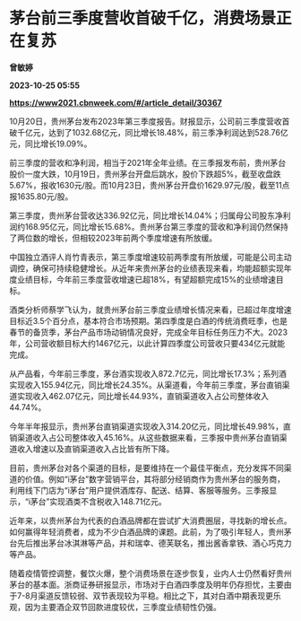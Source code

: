 # 茅台前三季度营收首破千亿，消费场景正在复苏
**曾敏婷**

**2023-10-25 05:55**

**https://www2021.cbnweek.com/#/article_detail/30367**

10月20日，贵州茅台发布2023年第三季度报告。财报显示，公司前三季度营收首破千亿元，达到了1032.68亿元，同比增长18.48%，前三季净利润达到528.76亿元，同比增长19.09%。

前三季度的营收和净利润，相当于2021年全年业绩。在三季报发布前，贵州茅台股价一度大跌，10月19日，贵州茅台开盘后跳水，股价下跌超5%，截至收盘跌5.67%，报收1630元/股。而10月23日，贵州茅台开盘价1629.97元/股，截至11点报1635.80元/股。

第三季度，贵州茅台营收达336.92亿元，同比增长14.04%；归属母公司股东净利润约168.95亿元，同比增长15.68%。贵州茅台第三季度的营收和净利润仍然保持了两位数的增长，但相较2023年前两个季度增速有所放缓。

中国独立酒评人肖竹青表示，第三季度增速较前两季度有所放缓，可能是公司主动调控，确保可持续稳健增长。从近年来贵州茅台的业绩表现来看，均能超额实现年度业绩目标，今年前三季度营收增速已超18%，有望超额完成15%的业绩增速目标。

酒类分析师蔡学飞认为，就贵州茅台前三季度业绩增长情况来看，已超过年度增速目标近3.5个百分点，基本符合市场预期。第四季度是白酒的传统消费旺季，也是春节的备货季，茅台产品市场动销情况良好，完成全年目标任务压力不大。2023年，公司营收额目标大约1467亿元，以此计算四季度公司营收只要434亿元就能完成。

从产品看，今年前三季度，茅台酒实现收入872.7亿元，同比增长17.3%；系列酒实现收入155.94亿元，同比增长24.35%。从渠道看，今年前三季度，茅台直销渠道实现收入462.07亿元，同比增长44.93%，直销渠道收入占公司整体收入44.74%。

今年半年报显示，贵州茅台直销渠道实现收入314.20亿元，同比增长49.98%，直销渠道收入占公司整体收入45.16%。从这些数据来看，三季报中贵州茅台直销渠道收入增速以及直销渠道收入占比皆有所下降。

目前，贵州茅台对各个渠道的目标，是要维持在一个最佳平衡点，充分发挥不同渠道的价值。例如“i茅台”数字营销平台，其将部分经销商作为贵州茅台的服务商，利用线下门店为“i茅台”用户提供酒库存、配送、结算、客服等服务。三季报显示，“i茅台”实现酒类不含税收入148.71亿元。

近年来，以贵州茅台为代表的白酒品牌都在尝试扩大消费圈层，寻找新的增长点。如何赢得年轻消费者，成为不少白酒品牌的课题。此前，为了吸引年轻人，贵州茅台先后推出茅台冰淇淋等产品，并和瑞幸、德芙联名，推出酱香拿铁、酒心巧克力等产品。

随着疫情管控调整，餐饮火爆，整个消费场景在逐步恢复，业内人士仍然看好贵州茅台的基本面。浙商证券研报显示，市场对于白酒四季度及明年仍存担忧，主要由于7-8月渠道反馈较弱、双节表现较为平稳。相比之下，其对白酒中期表现更乐观，因为主要酒企双节回款进度较优，三季度业绩韧性仍强。